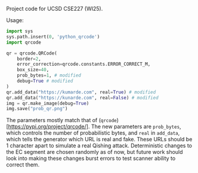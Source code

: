 Project code for UCSD CSE227 (WI25).

Usage:
```py
import sys
sys.path.insert(0, 'python_qrcode')
import qrcode

qr = qrcode.QRCode(
    border=2,
    error_correction=qrcode.constants.ERROR_CORRECT_M,
    box_size=40,
    prob_bytes=1, # modified
    debug=True # modified
)
qr.add_data("https://kumarde.com", real=True) # modified
qr.add_data("https://kunarde.com", real=False) # modified
img = qr.make_image(debug=True)
img.save("prob_qr.png")
```

The parameters mostly match that of (`qrcode`)[https://pypi.org/project/qrcode/].
The new parameters are `prob_bytes`, which controls the number of probabilistic bytes, and `real` in `add_data`, which tells the generator which URL is real and fake.
These URLs should be 1 character apart to simulate a real Qishing attack.
Deterministic changes to the EC segment are chosen randomly as of now, but future work should look into making these changes burst errors to test scanner ability to correct them.
